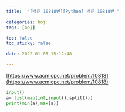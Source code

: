 ```yaml
---
title:  "[백준 10818번][Python] 백준 10818번 "

categories: boj
tags: [boj]

toc: false
toc_sticky: false

date: 2022-01-05 15:12:48

---
```

[https://www.acmicpc.net/problem/10818](https://www.acmicpc.net/problem/10818)

```python
input()
a= list(map(int,input().split()))
print(min(a),max(a))

```